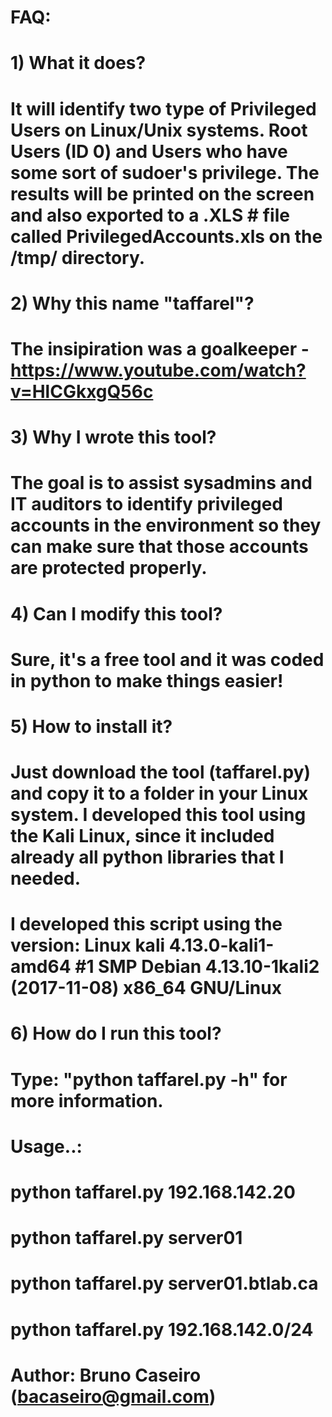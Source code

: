 # ###########################
# FAQ:
#
# 1) What it does?
# It will identify two type of Privileged Users on Linux/Unix systems. Root Users (ID 0) and Users who have some sort of sudoer's privilege. The results will be printed on the screen and also exported to a .XLS # file called PrivilegedAccounts.xls on the /tmp/ directory.
#
# 2) Why this name "taffarel"? 
# The insipiration was a goalkeeper - https://www.youtube.com/watch?v=HlCGkxgQ56c
# 
# 3) Why I wrote this tool?
# The goal is to assist sysadmins and IT auditors to identify privileged accounts in the environment so they can make sure that those accounts are protected properly.
#
# 4) Can I modify this tool?
# Sure, it's a free tool and it was coded in python to make things easier!
#
# 5) How to install it?
# Just download the tool (taffarel.py) and copy it to a folder in your Linux system. I developed this tool using the Kali Linux, since it included already all python libraries that I needed.
# I developed this script using the version: Linux kali 4.13.0-kali1-amd64 #1 SMP Debian 4.13.10-1kali2 (2017-11-08) x86_64 GNU/Linux
#
# 6) How do I run this tool?
# Type: "python taffarel.py -h" for more information.
#
# Usage..: 
# python taffarel.py 192.168.142.20 
# python taffarel.py server01
# python taffarel.py server01.btlab.ca
# python taffarel.py 192.168.142.0/24
# Author: Bruno Caseiro (bacaseiro@gmail.com) 
# #####################################################
